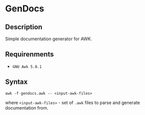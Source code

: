 # GenDocs

## Description

Simple documentation generator for AWK.

## Requirenments

- `GNU Awk 5.0.1`

## Syntax

`awk -f gendocs.awk -- <input-awk-files>`

where `<input-awk-files>` - set of `.awk` files to parse and generate documentation from.
